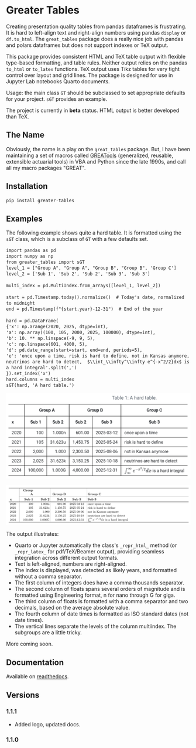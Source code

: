 # Greater Tables

Creating presentation quality tables from pandas dataframes is frustrating. It is hard to left-align text and right-align numbers using pandas `display` or `df.to_html`. The  `great_tables` package does a really nice job with pandas and polars dataframes but does not support indexes or TeX output. 

This package provides consistent HTML and TeX table output with flexible type-based formatting, and table rules. Neither output relies on the pandas `to_html` or `to_latex` functions. TeX output uses Tikz tables for very tight control over layout and grid lines. The package is designed for use in Jupyter Lab notebooks Quarto documents.

Usage: the main class `GT` should be subclassed to set appropriate defaults for your project. `sGT` provides an example.

The project is currently in **beta** status. HTML output is better developed than TeX.

## The Name

Obviously, the name is a play on the `great_tables` package. But, I have
been maintaining a set of macros called
[GREATools](https://www.mynl.com/old/GREAT/home.html) (generalized,
reusable, extensible actuarial tools) in VBA and Python since the late
1990s, and call all my macro packages "GREAT".

## Installation

``` python
pip install greater-tables
```

## Examples

The following example shows quite a hard table. It is formatted using
the `sGT` class, which is a subclass of `GT` with a few defaults set.

``` {.python .cell-code}
import pandas as pd
import numpy as np
from greater_tables import sGT
level_1 = ["Group A", "Group A", "Group B", "Group B", 'Group C']
level_2 = ['Sub 1', 'Sub 2', 'Sub 2', 'Sub 3', 'Sub 3']

multi_index = pd.MultiIndex.from_arrays([level_1, level_2])

start = pd.Timestamp.today().normalize()  # Today's date, normalized to midnight
end = pd.Timestamp(f"{start.year}-12-31")  # End of the year

hard = pd.DataFrame(
{'x': np.arange(2020, 2025, dtype=int), 
'a': np.array((100, 105, 2000, 2025, 100000), dtype=int),
'b': 10. ** np.linspace(-9, 9, 5),
'c': np.linspace(601, 4000, 5),
'd': pd.date_range(start=start, end=end, periods=5),
'e': 'once upon a time, risk is hard to define, not in Kansas anymore, neutrinos are hard to detect,  $\\int_\\infty^\\infty e^{-x^2/2}dx$ is a hard integral'.split(',')
}).set_index('x')
hard.columns = multi_index
sGT(hard, 'A hard table.')
```

![HTML output.](img/hard-html.png)

![TeX output.](img/hard-tex.png)

The output illustrates:

-   Quarto or Jupyter automatically the class's `_repr_html_` method (or
    `_repr_latex_` for pdf/TeX/Beamer output), providing seamless
    integration across different output formats.
-   Text is left-aligned, numbers are right-aligned.
-   The index is displayed, was detected as likely years, and formatted
    without a comma separator.
-   The first column of integers does have a comma thousands separator.
-   The second column of floats spans several orders of magnitude and is
    formatted using Engineering format, n for nano through G for giga.
-   The third column of floats is formatted with a comma separator and
    two decimals, based on the average absolute value.
-   The fourth column of date times is formatted as ISO standard dates
    (not date times).
-   The vertical lines separate the levels of the column multiindex. The
    subgroups are a little tricky.

More coming soon.

## Documentation

Available on
[readthedocs](https://greater-tables-project.readthedocs.io/en/latest).

## Versions

### 1.1.1
* Added logo, updated docs.

### 1.1.0
